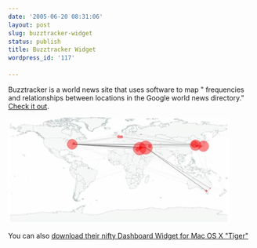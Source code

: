 ```yaml
---
date: '2005-06-20 08:31:06'
layout: post
slug: buzztracker-widget
status: publish
title: Buzztracker Widget
wordpress_id: '117'

---
```


Buzztracker is a world news site that uses software to map " frequencies and relationships between locations in the Google world news directory." [Check it out](http://www.buzztracker.org/).


![Cropped screenshot of the buzztracker.org homepage, highlighting the map](/i/buzztracker_screen.jpg)


You can also [download their nifty Dashboard Widget for Mac OS X "Tiger"](http://www.apple.com/downloads/dashboard/news/buzztracker.html)
